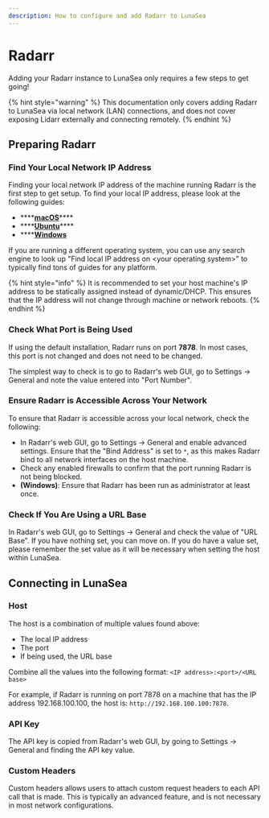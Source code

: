 ```yaml
---
description: How to configure and add Radarr to LunaSea
---
```


# Radarr

Adding your Radarr instance to LunaSea only requires a few steps to get going!

{% hint style="warning" %}
This documentation only covers adding Radarr to LunaSea via local network \(LAN\) connections, and does not cover exposing Lidarr externally and connecting remotely.
{% endhint %}

## Preparing Radarr

### Find Your Local Network IP Address

Finding your local network IP address of the machine running Radarr is the first step to get setup. To find your local IP address, please look at the following guides:

* \*\*\*\*[**macOS**](https://osxdaily.com/2010/11/21/find-ip-address-mac/)\*\*\*\*
* \*\*\*\*[**Ubuntu**](https://ubuntuhandbook.org/index.php/2020/07/find-ip-address-ubuntu-20-04/)\*\*\*\*
* \*\*\*\*[**Windows**](https://support.microsoft.com/en-us/windows/find-your-ip-address-f21a9bbc-c582-55cd-35e0-73431160a1b9)

If you are running a different operating system, you can use any search engine to look up "Find local IP address on &lt;your operating system&gt;" to typically find tons of guides for any platform.

{% hint style="info" %}
It is recommended to set your host machine's IP address to be statically assigned instead of dynamic/DHCP. This ensures that the IP address will not change through machine or network reboots.
{% endhint %}

### Check What Port is Being Used

If using the default installation, Radarr runs on port **7878**. In most cases, this port is not changed and does not need to be changed.

The simplest way to check is to go to Radarr's web GUI, go to Settings -&gt; General and note the value entered into "Port Number".

### Ensure Radarr is Accessible Across Your Network

To ensure that Radarr is accessible across your local network, check the following:

* In Radarr's web GUI, go to Settings -&gt; General and enable advanced settings. Ensure that the "Bind Address" is set to `*`, as this makes Radarr bind to all network interfaces on the host machine.
* Check any enabled firewalls to confirm that the port running Radarr is not being blocked.
* **\(Windows\)**: Ensure that Radarr has been run as administrator at least once.

### Check If You Are Using a URL Base

In Radarr's web GUI, go to Settings -&gt; General and check the value of "URL Base". If you have nothing set, you can move on. If you do have a value set, please remember the set value as it will be necessary when setting the host within LunaSea.

## Connecting in LunaSea

### Host

The host is a combination of multiple values found above:

* The local IP address
* The port
* If being used, the URL base

Combine all the values into the following format: `<IP address>:<port>/<URL base>`

For example, if Radarr is running on port 7878 on a machine that has the IP address 192.168.100.100, the host is: `http://192.168.100.100:7878`.

### API Key

The API key is copied from Radarr's web GUI, by going to Settings -&gt; General and finding the API key value.

### Custom Headers

Custom headers allows users to attach custom request headers to each API call that is made. This is typically an advanced feature, and is not necessary in most network configurations.

